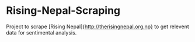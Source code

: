 # Rising-Nepal-Scraping
Project to scrape [Rising Nepal]{http://therisingnepal.org.np} to get relevent data for sentimental analysis.
